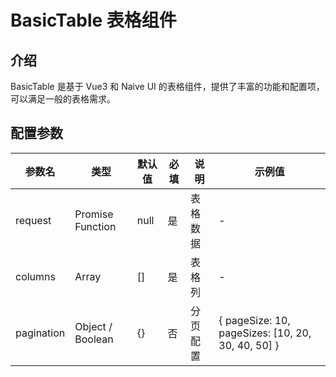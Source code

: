 # BasicTable 表格组件

## 介绍

BasicTable 是基于 Vue3 和 Naive UI 的表格组件，提供了丰富的功能和配置项，可以满足一般的表格需求。

## 配置参数

| 参数名     | 类型             | 默认值 | 必填 | 说明     | 示例值                                            |
| ---------- | ---------------- | ------ | ---- | -------- | ------------------------------------------------- |
| request    | Promise Function | null   | 是   | 表格数据 | -                                                 |
| columns    | Array            | []     | 是   | 表格列   | -                                                 |
| pagination | Object / Boolean | {}     | 否   | 分页配置 | { pageSize: 10, pageSizes: [10, 20, 30, 40, 50] } |
